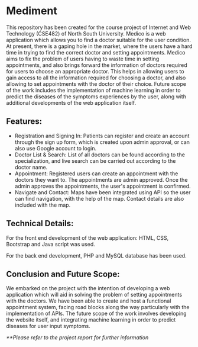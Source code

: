 # Mediment
<p> This repository has been created for the course project of Internet and Web Technology (CSE482) of North South University. Medico is a web application which allows you to find a doctor suitable for the user condition. At present,
there is a gaping hole in the market, where the users have a hard time in trying to find the correct
doctor and setting appointments. Medico aims to fix the problem of users having to waste time in
setting appointments, and also brings forward the information of doctors required for users to choose
an appropriate doctor. This helps in allowing users to gain access to all the information required for
choosing a doctor, and also allowing to set appointments with the doctor of their choice. Future scope
of the work includes the implementation of machine learning in order to predict the diseases of the
symptoms experiences by the user, along with additional developments of the web application itself. </p>


<h2>Features: </h2>
<ul>
	<li>Registration and Signing In: Patients can register and create an account through the sign up form, which is created upon admin approval, or can also use Google account to login. </li>
	<li>Doctor List & Search: List of all doctors can be found according to the specialization, and live search can be carried out according to the doctor name. </li>
	<li>Appointment: Registered users can create an appointment with the doctors they want to. The appointments are admin approved. Once the admin approves the appointments, the user's appointment is confirmed.</li>
	<li>Navigate and Contact: Maps have been integrated using API so the user can find navigation, with the help of the map. Contact details are also included with the map. </li>

</ul>

<h2>Technical Details:</h2>

<p>For the front end development of the web
application: 
HTML, CSS, Bootstrap and Java script was used. </p>
<p>For the back end
development, PHP and MySQL database has been used.</p>

<h2>Conclusion and Future Scope:</h2>
<p>We embarked on the project with the intention of developing a web application which will aid in
solving the problem of setting appointments with the doctors. We have been able to create and host a
functional appointment system, facing road blocks along the way particularly with the implementation
of APIs. The future scope of the work involves developing the website itself, and integrating machine
learning in order to predict diseases for user input symptoms.</p>

<p><i>**Please refer to the project report for further information</i></p>
